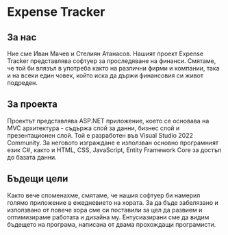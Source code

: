 # Expense Tracker

## За нас
Ние сме Иван Мачев и Стелиян Атанасов. Нашият проект Expense Tracker представлява софтуер за проследяване на финанси. Смятаме, че той би влязъл в употреба както на различни фирми и компании, така и на всеки един човек, който иска да държи финансовия си живот подреден.

## За проекта

Проектът представлява ASP.NET приложение, което се основава на MVC архитектура - съдържа слой за данни, бизнес слой и презентационен слой. Той е разработен във Visual Studio 2022 Community. За неговото изграждане е използван основно програмният език С#, както и HTML, CSS, JavaScript, Entity Framework Core за достъп до базата данни.

## Бъдещи цели
Както вече споменахме, смятаме, че нашия софтуер би намерил голямо приложение в ежедневието на хората. За да бъде забелязано и използвано от повече хора сме си поставили за цел да развием и оптимизираме работата и дизайна му. Ентусиазирани сме да видим бъдещето на програма, написана от двама прохождащи програмисти.
